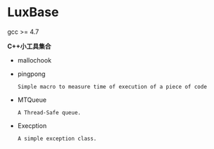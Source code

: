 # LuxBase

gcc >= 4.7

**C++小工具集合**

- mallochook

- pingpong

   `Simple macro to measure time of execution of a piece of code`

- MTQueue

   `A Thread-Safe queue.`

- Execption

  `A simple exception class.`
